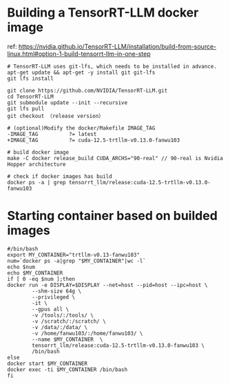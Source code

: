 # Building a TensorRT-LLM docker image
ref: https://nvidia.github.io/TensorRT-LLM/installation/build-from-source-linux.html#option-1-build-tensorrt-llm-in-one-step
```
# TensorRT-LLM uses git-lfs, which needs to be installed in advance.
apt-get update && apt-get -y install git git-lfs
git lfs install
 
git clone https://github.com/NVIDIA/TensorRT-LLM.git
cd TensorRT-LLM
git submodule update --init --recursive
git lfs pull
git checkout （release version）
 
# (optional)Modify the docker/Makefile IMAGE_TAG
-IMAGE_TAG          ?= latest
+IMAGE_TAG          ?= cuda-12.5-trtllm-v0.13.0-fanwu103
 
# build docker image
make -C docker release_build CUDA_ARCHS="90-real" // 90-real is Nvidia Hopper architecture

# check if docker images has build
docker ps -a | grep tensorrt_llm/release:cuda-12.5-trtllm-v0.13.0-fanwu103
```

# Starting container based on builded images
```
#/bin/bash
export MY_CONTAINER="trtllm-v0.13-fanwu103"
num=`docker ps -a|grep "$MY_CONTAINER"|wc -l`
echo $num
echo $MY_CONTAINER
if [ 0 -eq $num ];then
docker run -e DISPLAY=$DISPLAY --net=host --pid=host --ipc=host \
        --shm-size 64g \
        --privileged \
        -it \
        --gpus all \
        -v /tools/:/tools/ \
        -v /scratch/:/scratch/ \
        -v /data/:/data/ \
        -v /home/fanwu103/:/home/fanwu103/ \
        --name $MY_CONTAINER  \
        tensorrt_llm/release:cuda-12.5-trtllm-v0.13.0-fanwu103 \
        /bin/bash
else
docker start $MY_CONTAINER
docker exec -ti $MY_CONTAINER /bin/bash
fi
```
